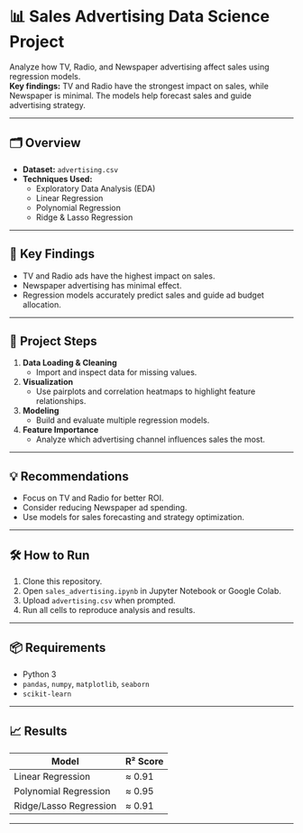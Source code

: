 # 📊 Sales Advertising Data Science Project

Analyze how TV, Radio, and Newspaper advertising affect sales using regression models.  
**Key findings:** TV and Radio have the strongest impact on sales, while Newspaper is minimal. The models help forecast sales and guide advertising strategy.

---

## 🗂️ Overview

- **Dataset:** `advertising.csv`
- **Techniques Used:**
  - Exploratory Data Analysis (EDA)
  - Linear Regression
  - Polynomial Regression
  - Ridge & Lasso Regression

---

## 🔑 Key Findings

- TV and Radio ads have the highest impact on sales.
- Newspaper advertising has minimal effect.
- Regression models accurately predict sales and guide ad budget allocation.

---

## 🚀 Project Steps

1. **Data Loading & Cleaning**
   - Import and inspect data for missing values.
2. **Visualization**
   - Use pairplots and correlation heatmaps to highlight feature relationships.
3. **Modeling**
   - Build and evaluate multiple regression models.
4. **Feature Importance**
   - Analyze which advertising channel influences sales the most.

---

## 💡 Recommendations

- Focus on TV and Radio for better ROI.
- Consider reducing Newspaper ad spending.
- Use models for sales forecasting and strategy optimization.

---

## 🛠️ How to Run

1. Clone this repository.
2. Open `sales_advertising.ipynb` in Jupyter Notebook or Google Colab.
3. Upload `advertising.csv` when prompted.
4. Run all cells to reproduce analysis and results.

---

## 📦 Requirements

- Python 3
- `pandas`, `numpy`, `matplotlib`, `seaborn`
- `scikit-learn`

---

## 📈 Results

| Model                  | R² Score |
|------------------------|----------|
| Linear Regression      | ≈ 0.91   |
| Polynomial Regression  | ≈ 0.95   |
| Ridge/Lasso Regression | ≈ 0.91   |

---
